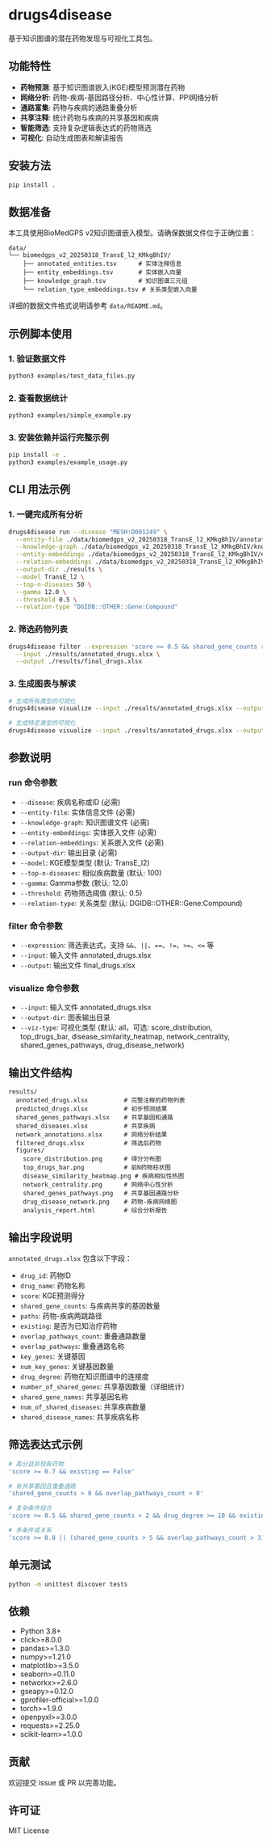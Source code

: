 # drugs4disease

基于知识图谱的潜在药物发现与可视化工具包。

## 功能特性

- **药物预测**: 基于知识图谱嵌入(KGE)模型预测潜在药物
- **网络分析**: 药物-疾病-基因路径分析、中心性计算、PPI网络分析
- **通路富集**: 药物与疾病的通路重叠分析
- **共享注释**: 统计药物与疾病的共享基因和疾病
- **智能筛选**: 支持复杂逻辑表达式的药物筛选
- **可视化**: 自动生成图表和解读报告

## 安装方法

```bash
pip install .
```

## 数据准备

本工具使用BioMedGPS v2知识图谱嵌入模型。请确保数据文件位于正确位置：

```
data/
└── biomedgps_v2_20250318_TransE_l2_KMkgBhIV/
    ├── annotated_entities.tsv      # 实体注释信息
    ├── entity_embeddings.tsv       # 实体嵌入向量
    ├── knowledge_graph.tsv         # 知识图谱三元组
    └── relation_type_embeddings.tsv # 关系类型嵌入向量
```

详细的数据文件格式说明请参考 `data/README.md`。

## 示例脚本使用

### 1. 验证数据文件
```bash
python3 examples/test_data_files.py
```

### 2. 查看数据统计
```bash
python3 examples/simple_example.py
```

### 3. 安装依赖并运行完整示例
```bash
pip install -e .
python3 examples/example_usage.py
```

## CLI 用法示例

### 1. 一键完成所有分析
```bash
drugs4disease run --disease "MESH:D001249" \
  --entity-file ./data/biomedgps_v2_20250318_TransE_l2_KMkgBhIV/annotated_entities.tsv \
  --knowledge-graph ./data/biomedgps_v2_20250318_TransE_l2_KMkgBhIV/knowledge_graph.tsv \
  --entity-embeddings ./data/biomedgps_v2_20250318_TransE_l2_KMkgBhIV/entity_embeddings.tsv \
  --relation-embeddings ./data/biomedgps_v2_20250318_TransE_l2_KMkgBhIV/relation_type_embeddings.tsv \
  --output-dir ./results \
  --model TransE_l2 \
  --top-n-diseases 50 \
  --gamma 12.0 \
  --threshold 0.5 \
  --relation-type "DGIDB::OTHER::Gene:Compound"
```

### 2. 筛选药物列表
```bash
drugs4disease filter --expression 'score >= 0.5 && shared_gene_counts > 0 && existing == False' \
  --input ./results/annotated_drugs.xlsx \
  --output ./results/final_drugs.xlsx
```

### 3. 生成图表与解读
```bash
# 生成所有类型的可视化
drugs4disease visualize --input ./results/annotated_drugs.xlsx --output-dir ./results/figures

# 生成特定类型的可视化
drugs4disease visualize --input ./results/annotated_drugs.xlsx --output-dir ./results/figures --viz-type score_distribution
```

## 参数说明

### run 命令参数
- `--disease`: 疾病名称或ID (必需)
- `--entity-file`: 实体信息文件 (必需)
- `--knowledge-graph`: 知识图谱文件 (必需)
- `--entity-embeddings`: 实体嵌入文件 (必需)
- `--relation-embeddings`: 关系嵌入文件 (必需)
- `--output-dir`: 输出目录 (必需)
- `--model`: KGE模型类型 (默认: TransE_l2)
- `--top-n-diseases`: 相似疾病数量 (默认: 100)
- `--gamma`: Gamma参数 (默认: 12.0)
- `--threshold`: 药物筛选阈值 (默认: 0.5)
- `--relation-type`: 关系类型 (默认: DGIDB::OTHER::Gene:Compound)

### filter 命令参数
- `--expression`: 筛选表达式，支持 `&&`、`||`、`==`、`!=`、`>=`、`<=` 等
- `--input`: 输入文件 annotated_drugs.xlsx
- `--output`: 输出文件 final_drugs.xlsx

### visualize 命令参数
- `--input`: 输入文件 annotated_drugs.xlsx
- `--output-dir`: 图表输出目录
- `--viz-type`: 可视化类型 (默认: all，可选: score_distribution, top_drugs_bar, disease_similarity_heatmap, network_centrality, shared_genes_pathways, drug_disease_network)

## 输出文件结构

```
results/
  annotated_drugs.xlsx          # 完整注释的药物列表
  predicted_drugs.xlsx          # 初步预测结果
  shared_genes_pathways.xlsx    # 共享基因和通路
  shared_diseases.xlsx          # 共享疾病
  network_annotations.xlsx      # 网络分析结果
  filtered_drugs.xlsx           # 筛选后药物
  figures/
    score_distribution.png      # 得分分布图
    top_drugs_bar.png           # 前N药物柱状图
    disease_similarity_heatmap.png # 疾病相似性热图
    network_centrality.png      # 网络中心性分析
    shared_genes_pathways.png   # 共享基因通路分析
    drug_disease_network.png    # 药物-疾病网络图
    analysis_report.html        # 综合分析报告
```

## 输出字段说明

`annotated_drugs.xlsx` 包含以下字段：
- `drug_id`: 药物ID
- `drug_name`: 药物名称
- `score`: KGE预测得分
- `shared_gene_counts`: 与疾病共享的基因数量
- `paths`: 药物-疾病两跳路径
- `existing`: 是否为已知治疗药物
- `overlap_pathways_count`: 重叠通路数量
- `overlap_pathways`: 重叠通路名称
- `key_genes`: 关键基因
- `num_key_genes`: 关键基因数量
- `drug_degree`: 药物在知识图谱中的连接度
- `number_of_shared_genes`: 共享基因数量（详细统计）
- `shared_gene_names`: 共享基因名称
- `num_of_shared_diseases`: 共享疾病数量
- `shared_disease_names`: 共享疾病名称

## 筛选表达式示例

```bash
# 高分且非现有药物
'score >= 0.7 && existing == False'

# 有共享基因且重叠通路
'shared_gene_counts > 0 && overlap_pathways_count > 0'

# 复杂条件组合
'score >= 0.5 && shared_gene_counts > 2 && drug_degree >= 10 && existing == False'

# 多条件或关系
'score >= 0.8 || (shared_gene_counts > 5 && overlap_pathways_count > 3)'
```

## 单元测试

```bash
python -m unittest discover tests
```

## 依赖

- Python 3.8+
- click>=8.0.0
- pandas>=1.3.0
- numpy>=1.21.0
- matplotlib>=3.5.0
- seaborn>=0.11.0
- networkx>=2.6.0
- gseapy>=0.12.0
- gprofiler-official>=1.0.0
- torch>=1.9.0
- openpyxl>=3.0.0
- requests>=2.25.0
- scikit-learn>=1.0.0

## 贡献

欢迎提交 issue 或 PR 以完善功能。

## 许可证

MIT License 